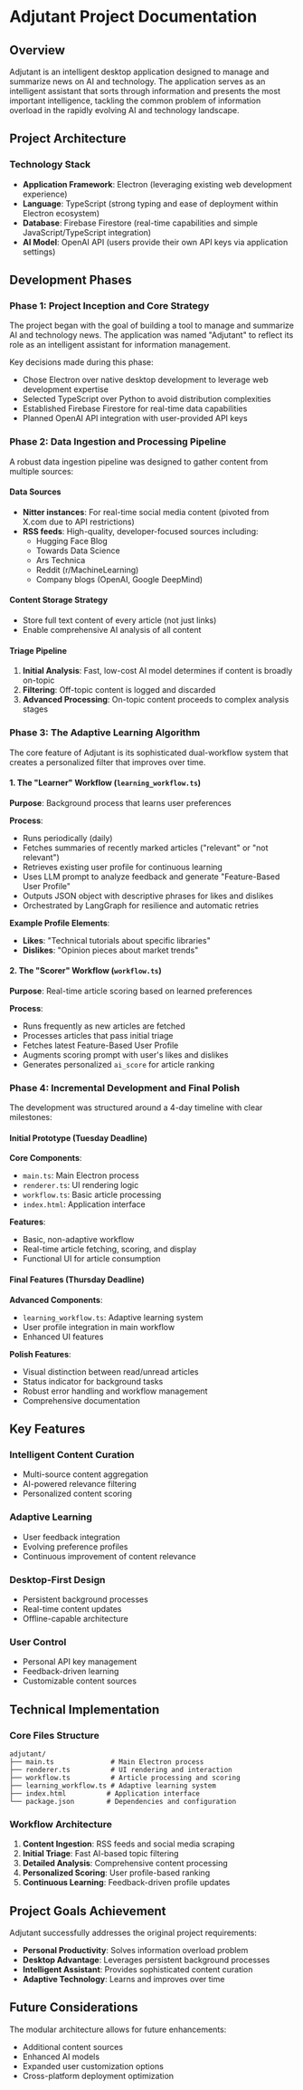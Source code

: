 # Adjutant Project Documentation

## Overview

Adjutant is an intelligent desktop application designed to manage and summarize news on AI and technology. The application serves as an intelligent assistant that sorts through information and presents the most important intelligence, tackling the common problem of information overload in the rapidly evolving AI and technology landscape.

## Project Architecture

### Technology Stack

- **Application Framework**: Electron (leveraging existing web development experience)
- **Language**: TypeScript (strong typing and ease of deployment within Electron ecosystem)
- **Database**: Firebase Firestore (real-time capabilities and simple JavaScript/TypeScript integration)
- **AI Model**: OpenAI API (users provide their own API keys via application settings)

## Development Phases

### Phase 1: Project Inception and Core Strategy

The project began with the goal of building a tool to manage and summarize AI and technology news. The application was named "Adjutant" to reflect its role as an intelligent assistant for information management.

Key decisions made during this phase:
- Chose Electron over native desktop development to leverage web development expertise
- Selected TypeScript over Python to avoid distribution complexities
- Established Firebase Firestore for real-time data capabilities
- Planned OpenAI API integration with user-provided API keys

### Phase 2: Data Ingestion and Processing Pipeline

A robust data ingestion pipeline was designed to gather content from multiple sources:

#### Data Sources
- **Nitter instances**: For real-time social media content (pivoted from X.com due to API restrictions)
- **RSS feeds**: High-quality, developer-focused sources including:
  - Hugging Face Blog
  - Towards Data Science
  - Ars Technica
  - Reddit (r/MachineLearning)
  - Company blogs (OpenAI, Google DeepMind)

#### Content Storage Strategy
- Store full text content of every article (not just links)
- Enable comprehensive AI analysis of all content

#### Triage Pipeline
1. **Initial Analysis**: Fast, low-cost AI model determines if content is broadly on-topic
2. **Filtering**: Off-topic content is logged and discarded
3. **Advanced Processing**: On-topic content proceeds to complex analysis stages

### Phase 3: The Adaptive Learning Algorithm

The core feature of Adjutant is its sophisticated dual-workflow system that creates a personalized filter that improves over time.

#### 1. The "Learner" Workflow (`learning_workflow.ts`)

**Purpose**: Background process that learns user preferences

**Process**:
- Runs periodically (daily)
- Fetches summaries of recently marked articles ("relevant" or "not relevant")
- Retrieves existing user profile for continuous learning
- Uses LLM prompt to analyze feedback and generate "Feature-Based User Profile"
- Outputs JSON object with descriptive phrases for likes and dislikes
- Orchestrated by LangGraph for resilience and automatic retries

**Example Profile Elements**:
- **Likes**: "Technical tutorials about specific libraries"
- **Dislikes**: "Opinion pieces about market trends"

#### 2. The "Scorer" Workflow (`workflow.ts`)

**Purpose**: Real-time article scoring based on learned preferences

**Process**:
- Runs frequently as new articles are fetched
- Processes articles that pass initial triage
- Fetches latest Feature-Based User Profile
- Augments scoring prompt with user's likes and dislikes
- Generates personalized `ai_score` for article ranking

### Phase 4: Incremental Development and Final Polish

The development was structured around a 4-day timeline with clear milestones:

#### Initial Prototype (Tuesday Deadline)
**Core Components**:
- `main.ts`: Main Electron process
- `renderer.ts`: UI rendering logic
- `workflow.ts`: Basic article processing
- `index.html`: Application interface

**Features**:
- Basic, non-adaptive workflow
- Real-time article fetching, scoring, and display
- Functional UI for article consumption

#### Final Features (Thursday Deadline)
**Advanced Components**:
- `learning_workflow.ts`: Adaptive learning system
- User profile integration in main workflow
- Enhanced UI features

**Polish Features**:
- Visual distinction between read/unread articles
- Status indicator for background tasks
- Robust error handling and workflow management
- Comprehensive documentation

## Key Features

### Intelligent Content Curation
- Multi-source content aggregation
- AI-powered relevance filtering
- Personalized content scoring

### Adaptive Learning
- User feedback integration
- Evolving preference profiles
- Continuous improvement of content relevance

### Desktop-First Design
- Persistent background processes
- Real-time content updates
- Offline-capable architecture

### User Control
- Personal API key management
- Feedback-driven learning
- Customizable content sources

## Technical Implementation

### Core Files Structure
```
adjutant/
├── main.ts              # Main Electron process
├── renderer.ts          # UI rendering and interaction
├── workflow.ts          # Article processing and scoring
├── learning_workflow.ts # Adaptive learning system
├── index.html          # Application interface
└── package.json        # Dependencies and configuration
```

### Workflow Architecture
1. **Content Ingestion**: RSS feeds and social media scraping
2. **Initial Triage**: Fast AI-based topic filtering
3. **Detailed Analysis**: Comprehensive content processing
4. **Personalized Scoring**: User profile-based ranking
5. **Continuous Learning**: Feedback-driven profile updates

## Project Goals Achievement

Adjutant successfully addresses the original project requirements:
- **Personal Productivity**: Solves information overload problem
- **Desktop Advantage**: Leverages persistent background processes
- **Intelligent Assistant**: Provides sophisticated content curation
- **Adaptive Technology**: Learns and improves over time

## Future Considerations

The modular architecture allows for future enhancements:
- Additional content sources
- Enhanced AI models
- Expanded user customization options
- Cross-platform deployment optimization